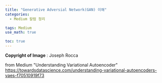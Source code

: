 ```yaml
---
title: "Generative Adversial Network(GAN) 이해"
categories: 
  - Medium 칼럼 정리

tags: Medium
use_math: true

toc: true
---
```

**Copyright of Image** : Joseph Rocca 

from Medium 
"Understanding Variational Autoencoder"
https://towardsdatascience.com/understanding-variational-autoencoders-vaes-f70510919f73